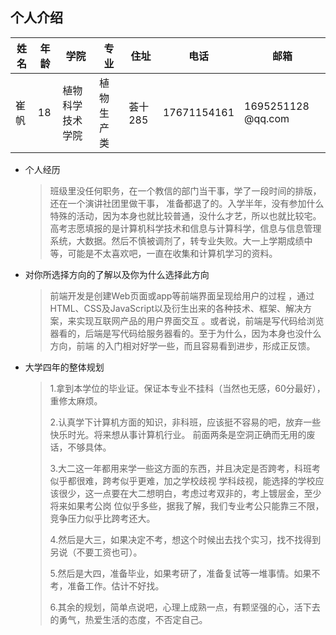 ## 个人介绍

| 姓名 | 年龄 | 学院             | 专业       | 住址    | 电话        | 邮箱               |
| ---- | ---- | ---------------- | ---------- | ------- | ----------- | ------------------ |
| 崔帆 | 18   | 植物科学技术学院 | 植物生产类 | 荟十285 | 17671154161 | 1695251128 @qq.com |

- 个人经历

  > 班级里没任何职务，在一个教信的部门当干事，学了一段时间的排版，还在一个演讲社团里做干事， 准备都退了的。入学半年，没有参加什么特殊的活动，因为本身也就比较普通，没什么才艺，所以也就比较宅。 高考志愿填报的是计算机科学技术和信息与计算科学，信息与信息管理系统，大数据。然后不慎被调剂了，转专业失败。大一上学期成绩中等，可能是不太喜欢吧，一直在收集和计算机学习的资料。

- 对你所选择方向的了解以及你为什么选择此方向

  > 前端开发是创建Web页面或app等前端界面呈现给用户的过程 ，通过HTML、CSS及JavaScript以及衍生出来的各种技术、框架、解决方案，来实现互联网产品的用户界面交互 。或者说，前端是写代码给浏览器看的，后端是写代码给服务器看的。至于为什么，因为本身也没什么方向，前端 的入门相对好学一些，而且容易看到进步，形成正反馈。

- 大学四年的整体规划

  >  1.拿到本学位的毕业证。保证本专业不挂科（当然也无感，60分最好），重修太麻烦。
  >
  >  2.认真学下计算机方面的知识，非科班，应该挺不容易的吧，放弃一些快乐时光。将来想从事计算机行业。 前面两条是空洞正确而无用的废话，不够具体。
  >
  >  3.大二这一年都用来学一些这方面的东西，并且决定是否跨考，科班考似乎都很难，跨考似乎更难，加之学校歧视 学科歧视，能选择的学校应该很少，这一点要在大二想明白，考虑过考双非的，考上镀层金，至少将来如果考公岗 位似乎多些，据我了解，我们专业考公只能靠三不限，竞争压力似乎比跨考还大。
  >
  >  4.然后是大三，如果决定不考，想这个时候出去找个实习，找不找得到另说（不要工资也可）。
  >
  >  5.然后是大四，准备毕业，如果考研了，准备复试等一堆事情。如果不考，准备工作。估计不好找。 
  >
  >  6.其余的规划，简单点说吧，心理上成熟一点，有颗坚强的心，活下去的勇气，热爱生活的态度，不否定自己。